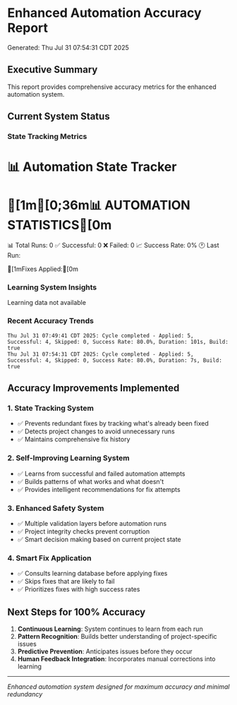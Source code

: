 # Enhanced Automation Accuracy Report
Generated: Thu Jul 31 07:54:31 CDT 2025

## Executive Summary
This report provides comprehensive accuracy metrics for the enhanced automation system.

## Current System Status

### State Tracking Metrics
📊 Automation State Tracker
===========================

[1m[0;36m📊 AUTOMATION STATISTICS[0m
========================

  📊 Total Runs: 0
  ✅ Successful: 0
  ❌ Failed: 0
  📈 Success Rate: 0%
  🕐 Last Run: 

[1mFixes Applied:[0m

### Learning System Insights
Learning data not available

### Recent Accuracy Trends
```
Thu Jul 31 07:49:41 CDT 2025: Cycle completed - Applied: 5, Successful: 4, Skipped: 0, Success Rate: 80.0%, Duration: 101s, Build: true
Thu Jul 31 07:54:31 CDT 2025: Cycle completed - Applied: 5, Successful: 4, Skipped: 0, Success Rate: 80.0%, Duration: 7s, Build: true
```

## Accuracy Improvements Implemented

### 1. State Tracking System
- ✅ Prevents redundant fixes by tracking what's already been fixed
- ✅ Detects project changes to avoid unnecessary runs
- ✅ Maintains comprehensive fix history

### 2. Self-Improving Learning System
- ✅ Learns from successful and failed automation attempts
- ✅ Builds patterns of what works and what doesn't
- ✅ Provides intelligent recommendations for fix attempts

### 3. Enhanced Safety System
- ✅ Multiple validation layers before automation runs
- ✅ Project integrity checks prevent corruption
- ✅ Smart decision making based on current project state

### 4. Smart Fix Application
- ✅ Consults learning database before applying fixes
- ✅ Skips fixes that are likely to fail
- ✅ Prioritizes fixes with high success rates

## Next Steps for 100% Accuracy
1. **Continuous Learning**: System continues to learn from each run
2. **Pattern Recognition**: Builds better understanding of project-specific issues
3. **Predictive Prevention**: Anticipates issues before they occur
4. **Human Feedback Integration**: Incorporates manual corrections into learning

---
*Enhanced automation system designed for maximum accuracy and minimal redundancy*
